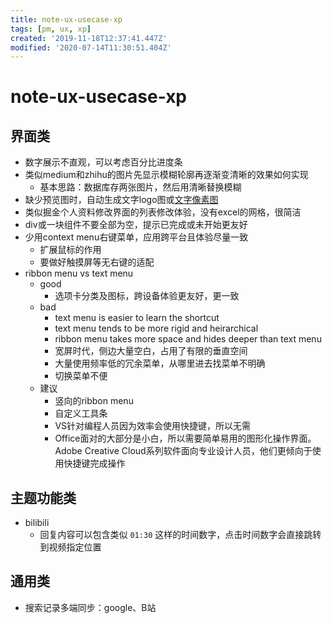 ```yaml
---
title: note-ux-usecase-xp
tags: [pm, ux, xp]
created: '2019-11-18T12:37:41.447Z'
modified: '2020-07-14T11:30:51.404Z'
---
```


# note-ux-usecase-xp

## 界面类

- 数字展示不直观，可以考虑百分比进度条
- 类似medium和zhihu的图片先显示模糊轮廓再逐渐变清晰的效果如何实现
  - 基本思路：数据库存两张图片，然后用清晰替换模糊
- 缺少预览图时，自动生成文字logo图或[文字像素图](https://svelte.dev/contributors.jpg)
- 类似掘金个人资料修改界面的列表修改体验，没有excel的网格，很简洁
- div或一块组件不要全部为空，提示已完成或未开始更友好
- 少用context menu右键菜单，应用跨平台且体验尽量一致
  - 扩展鼠标的作用
  - 要做好触摸屏等无右键的适配
- ribbon menu vs text menu
  - good
    - 选项卡分类及图标，跨设备体验更友好，更一致
  - bad
    - text menu is easier to learn the shortcut
    - text menu tends to be more rigid and heirarchical
    - ribbon menu takes more space and hides deeper than text menu
    - 宽屏时代，侧边大量空白，占用了有限的垂直空间
    - 大量使用频率低的冗余菜单，从哪里进去找菜单不明确
    - 切换菜单不便
  - 建议
    - 竖向的ribbon menu
    - 自定义工具条
    - VS针对编程人员因为效率会使用快捷键，所以无需
    - Office面对的大部分是小白，所以需要简单易用的图形化操作界面。Adobe Creative Cloud系列软件面向专业设计人员，他们更倾向于使用快捷键完成操作

## 主题功能类

- bilibili
  - 回复内容可以包含类似 `01:30` 这样的时间数字，点击时间数字会直接跳转到视频指定位置

## 通用类

- 搜索记录多端同步：google、B站

